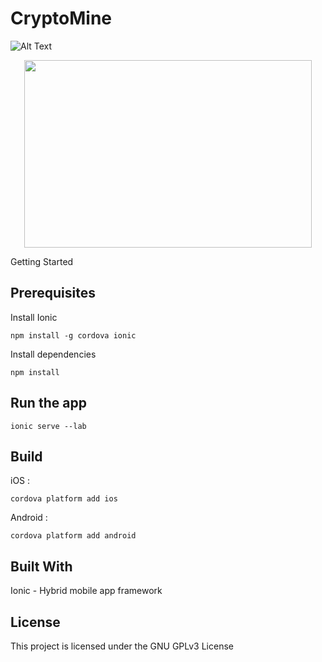 # CryptoMine


![Alt Text](https://im.ezgif.com/tmp/ezgif-1-7891dfbad5.gif)

<p align="center">
  <img width="460" height="300" src="http://www.fillmurray.com/460/300">
</p>


Getting Started

## Prerequisites

Install Ionic
```
npm install -g cordova ionic
```
Install dependencies
```
npm install
```
## Run the app
```
ionic serve --lab
```
## Build
iOS :
```
cordova platform add ios
```
Android :
```
cordova platform add android
```
## Built With
Ionic - Hybrid mobile app framework

## License
This project is licensed under the GNU GPLv3 License
